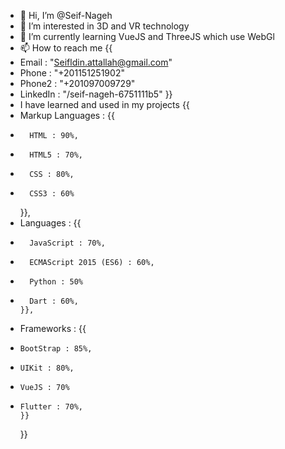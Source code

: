 - 👋 Hi, I’m @Seif-Nageh
- 👀 I’m interested in 3D and VR technology 
- 🌱 I’m currently learning VueJS and ThreeJS which use WebGl
- 📫 How to reach me {{ 
-  Email : "Seifldin.attallah@gmail.com"
-  Phone : "+201151251902"
-  Phone2 : "+201097009729"
-  LinkedIn : "/seif-nageh-6751111b5"
}}
- I have learned and used in my projects {{
-   Markup Languages :
      {{
-       HTML : 90%,
-       HTML5 : 70%,
-       CSS : 80%,
-       CSS3 : 60%
    }},
-   Languages :
      {{
-       JavaScript : 70%,
-       ECMAScript 2015 (ES6) : 60%,
-       Python : 50%
-       Dart : 60%,
      }},
-   Frameworks :
      {{
-     BootStrap : 85%,
-     UIKit : 80%,
-     VueJS : 70%
-     Flutter : 70%,
      }}
  }}
